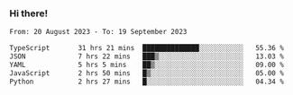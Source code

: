 ### Hi there!

<!--START_SECTION:waka-->

```txt
From: 20 August 2023 - To: 19 September 2023

TypeScript       31 hrs 21 mins  ██████████████░░░░░░░░░░░   55.36 %
JSON             7 hrs 22 mins   ███▒░░░░░░░░░░░░░░░░░░░░░   13.03 %
YAML             5 hrs 5 mins    ██▒░░░░░░░░░░░░░░░░░░░░░░   09.00 %
JavaScript       2 hrs 50 mins   █▒░░░░░░░░░░░░░░░░░░░░░░░   05.00 %
Python           2 hrs 27 mins   █░░░░░░░░░░░░░░░░░░░░░░░░   04.34 %
```

<!--END_SECTION:waka-->
